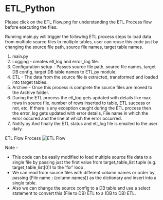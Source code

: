 # ETL_Python

Please click on the ETL Flow.png for understanding the ETL Process flow before executing the files.

Running main.py will trigger the following ETL process steps to load data from multiple source files to multiple tables, user can reuse this code just by changing the source file path, source file names, target table names.

1. main.py
2. Logging - creates etl_log and error_log file. 
3. Configuration setup - Passes source file path, source file names, target DB config, target DB table names to ETL.py module.
4. ETL - The data from the source file is extracted, transformed and loaded into target tables.
5. Archive - Once this process is complete the source files are moved to the Archive folder.
6. During the ETL process the etl_log gets updated with details like max rows in source file, number of rows inserted to          table, ETL success or not, etc. If there is any exception caught during the ETL process then the error_log gets updated        with error details, File name in which the error occured and the line at which the error occurred.
7. Notify.py 
  And finally the ETL status and etl_log file is emailed to the user daily. 

ETL Flow Process
![ETL Flow](https://github.com/SaiMParimi/ETL_Python/blob/master/ETL%20Flow.png)

Note - 
* This code can be easily modified to load multiple source file data to a single file by passing just the first value from target_table_list tuple (e.g. target_table_list[0]) to the 'for' loop .
* We can read from source files with different column names or order by passing {File name : (column names)} as the dictionary and insert into a single table.
* Also we can change the source config to a DB table and use a select statement to convert this (File to DB) ETL 
to a (DB to DB) ETL.
